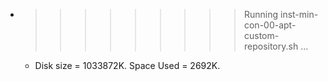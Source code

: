 * >>>>>>>>> Running inst-min-con-00-apt-custom-repository.sh ...
  * Disk size = 1033872K. Space Used = 2692K.
